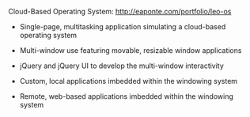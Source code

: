 Cloud-Based Operating System: http://eaponte.com/portfolio/leo-os




- Single-page, multitasking application simulating a cloud-based operating system


- Multi-window use featuring movable, resizable window applications


- jQuery and jQuery UI to develop the multi-window interactivity


- Custom, local applications imbedded within the windowing system


- Remote, web-based applications imbedded within the windowing system
